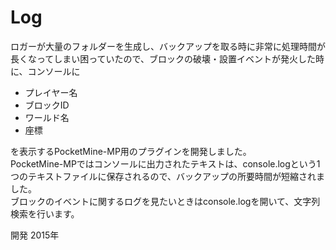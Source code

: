 # Log
ロガーが大量のフォルダーを生成し、バックアップを取る時に非常に処理時間が長くなってしまい困っていたので、ブロックの破壊・設置イベントが発火した時に、コンソールに
- プレイヤー名
- ブロックID
- ワールド名
- 座標

を表示するPocketMine-MP用のプラグインを開発しました。  
PocketMine-MPではコンソールに出力されたテキストは、console.logという1つのテキストファイルに保存されるので、バックアップの所要時間が短縮されました。  
ブロックのイベントに関するログを見たいときはconsole.logを開いて、文字列検索を行います。

開発 2015年
